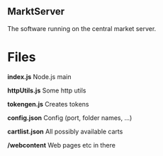 ## MarktServer
The software running on the central market server.

# Files
**index.js** Node.js main

**httpUtils.js** Some http utils

**tokengen.js** Creates tokens

**config.json** Config (port, folder names, ...)

**cartlist.json** All possibly available carts

**/webcontent** Web pages etc in there